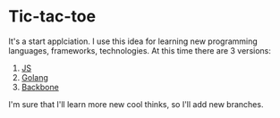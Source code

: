 # Tic-tac-toe
It's a start applciation. I use this idea for learning new programming languages, frameworks, technologies. At this time there are 3 versions:

1. [JS](https://github.com/hoter/tic-tac-toe)
2. [Golang](https://github.com/hoter/tic-tac-toe/tree/golang)
3. [Backbone](https://github.com/hoter/tic-tac-toe/tree/backbone)

I'm sure that I'll learn more new cool thinks, so I'll add new branches.
